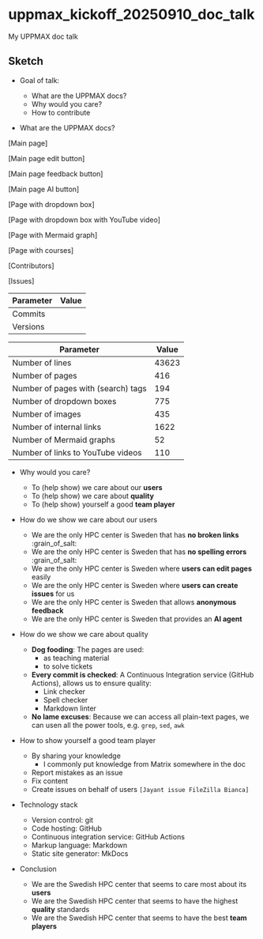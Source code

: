 # uppmax_kickoff_20250910_doc_talk

My UPPMAX doc talk

## Sketch

- Goal of talk:

  - What are the UPPMAX docs?
  - Why would you care?
  - How to contribute

- What are the UPPMAX docs?

[Main page]

[Main page edit button]

[Main page feedback button]

[Main page AI button]

[Page with dropdown box]

[Page with dropdown box with YouTube video]

[Page with Mermaid graph]

[Page with courses]

[Contributors]

[Issues]

Parameter                         |Value
----------------------------------|-----
Commits                           |
Versions                          |

Parameter                         |Value <!-- 2025-09-08 13:01 -->
----------------------------------|-----
Number of lines                   |43623
Number of pages                   |416
Number of pages with (search) tags|194
Number of dropdown boxes          |775
Number of images                  |435
Number of internal links          |1622
Number of Mermaid graphs          |52
Number of links to YouTube videos |110

- Why would you care?

  - To (help show) we care about our **users**
  - To (help show) we care about **quality**
  - To (help show) yourself a good **team player**

- How do we show we care about our users

  - We are the only HPC center is Sweden
    that has **no broken links** :grain_of_salt:
  - We are the only HPC center is Sweden
    that has **no spelling errors** :grain_of_salt:
  - We are the only HPC center is Sweden where
    **users can edit pages** easily
  - We are the only HPC center is Sweden where
    **users can create issues** for us
  - We are the only HPC center is Sweden that allows
    **anonymous feedback**
  - We are the only HPC center is Sweden that provides an
    **AI agent**

- How do we show we care about quality

  - **Dog fooding**: The pages are used:
    - as teaching material
    - to solve tickets
  - **Every commit is checked**: 
    A Continuous Integration service (GitHub Actions),
    allows us to ensure quality:
    - Link checker
    - Spell checker
    - Markdown linter
  - **No lame excuses**: Because we can access all plain-text pages,
    we can usen all the power tools, e.g. `grep`, `sed`, `awk`

- How to show yourself a good team player

  - By sharing your knowledge
    - I commonly put knowledge from Matrix somewhere in the doc
  - Report mistakes as an issue
  - Fix content
  - Create issues on behalf of users
    `[Jayant issue FileZilla Bianca]`

- Technology stack
  - Version control: git
  - Code hosting: GitHub
  - Continuous integration service: GitHub Actions
  - Markup language: Markdown
  - Static site generator: MkDocs

- Conclusion

  - We are the Swedish HPC center that seems to care most about its **users**
  - We are the Swedish HPC center that seems to have the highest **quality** standards
  - We are the Swedish HPC center that seems to have the best **team players**

